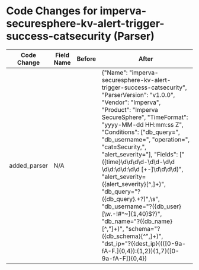 # Code Changes for imperva-securesphere-kv-alert-trigger-success-catsecurity (Parser)

| Code Change | Field Name | Before | After |
|-------------|------------|--------|-------|
| added_parser | N/A |  | {"Name": "imperva-securesphere-kv-alert-trigger-success-catsecurity", "ParserVersion": "v1.0.0", "Vendor": "Imperva", "Product": "Imperva SecureSphere", "TimeFormat": "yyyy-MM-dd HH:mm:ss Z", "Conditions": ["db_query=", "db_username=", "operation=", "cat=Security,", "alert_severity="], "Fields": ["({time}\d\d\d\d-\d\d-\d\d \d\d:\d\d:\d\d [+-]\d\d\d\d)", "alert_severity=({alert_severity}[^,]+)", "db_query=\"?({db_query}.+?)\",\s", "db_username=\"?({db_user}[\w\.\-\!\#\^\~]{1,40}\$?)", "db_name=\"?({db_name}[^,\"]+)", "schema=\"?({db_schema}[^\",]+)", "dst_ip=\"?({dest_ip}((([0-9a-fA-F.]{0,4}):{1,2}){1,7}([0-9a-fA-F]){0,4})|(((25[0-5]|(2[0-4]|1\d|[0-9]|)\d)\.?\b){4}))", "dst_port=\"?({dest_port}\d+)", "event_cat=\"?({alert_type}[^,\"]+)", "event_id=\"?({alert_id}[^,\s\"]+)", "object=\"?({object}[^\",]+)", "operation=\"({operation}[^\"]+)", "operation=({operation}[^\",]+)", "policy=\"?({policy_name}[^\",]+)", "description=\"({additional_info}[^\"]+)", "service_name=\"?({service_name}[^\",]+)", "src_ip=\"?({src_ip}((([0-9a-fA-F.]{0,4}):{1,2}){1,7}([0-9a-fA-F]){0,4})|(((25[0-5]|(2[0-4]|1\d|[0-9]|)\d)\.?\b){4}))", "src_port=({src_port}\d+)", "src_host=\"?({src_host}[\w.-]+)", "cat=({category}Security)", "server_group=\"?({server_group}[^\",]+)", "sql_error=\"({sql_error}[^\"]+)\""], "DupFields": ["db_user->account", "operation->alert_name"]} |